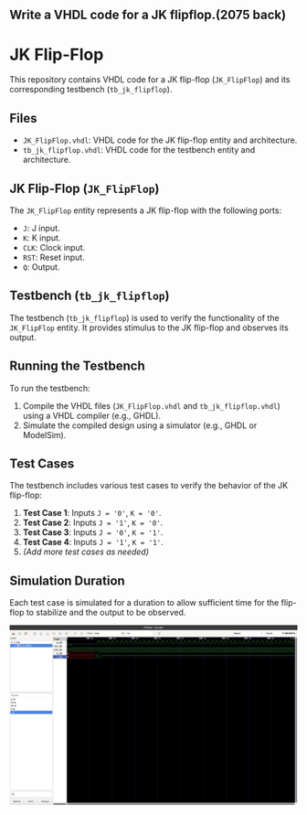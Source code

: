 ## Write a VHDL code for a JK  flipflop.(2075 back)
# JK Flip-Flop

This repository contains VHDL code for a JK flip-flop (`JK_FlipFlop`) and its corresponding testbench (`tb_jk_flipflop`).

## Files

- `JK_FlipFlop.vhdl`: VHDL code for the JK flip-flop entity and architecture.
- `tb_jk_flipflop.vhdl`: VHDL code for the testbench entity and architecture.

## JK Flip-Flop (`JK_FlipFlop`)

The `JK_FlipFlop` entity represents a JK flip-flop with the following ports:

- `J`: J input.
- `K`: K input.
- `CLK`: Clock input.
- `RST`: Reset input.
- `Q`: Output.

## Testbench (`tb_jk_flipflop`)

The testbench (`tb_jk_flipflop`) is used to verify the functionality of the `JK_FlipFlop` entity. It provides stimulus to the JK flip-flop and observes its output.

## Running the Testbench

To run the testbench:

1. Compile the VHDL files (`JK_FlipFlop.vhdl` and `tb_jk_flipflop.vhdl`) using a VHDL compiler (e.g., GHDL).
2. Simulate the compiled design using a simulator (e.g., GHDL or ModelSim).

## Test Cases

The testbench includes various test cases to verify the behavior of the JK flip-flop:

1. **Test Case 1**: Inputs `J = '0'`, `K = '0'`.
2. **Test Case 2**: Inputs `J = '1'`, `K = '0'`.
3. **Test Case 3**: Inputs `J = '0'`, `K = '1'`.
4. **Test Case 4**: Inputs `J = '1'`, `K = '1'`.
5. *(Add more test cases as needed)*

## Simulation Duration

Each test case is simulated for a duration to allow sufficient time for the flip-flop to stabilize and the output to be observed.

![Simulation Results](https://github.com/Aayush518/Embedded-System-VHDL/blob/main/src/Lab_JK_flipflop/Screenshot%202024-02-16%20at%2016.01.45.png "Simulation Results")
